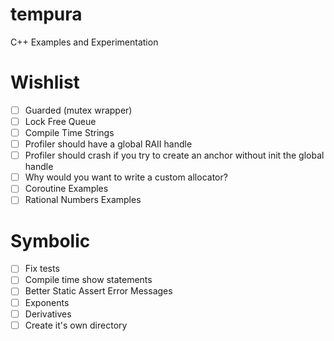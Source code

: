 # tempura
C++ Examples and Experimentation

# Wishlist
- [ ] Guarded (mutex wrapper)
- [ ] Lock Free Queue
- [ ] Compile Time Strings
- [ ] Profiler should have a global RAII handle
- [ ] Profiler should crash if you try to create an anchor without init the global handle
- [ ] Why would you want to write a custom allocator?
- [ ] Coroutine Examples
- [ ] Rational Numbers Examples

# Symbolic
- [ ] Fix tests
- [ ] Compile time show statements
- [ ] Better Static Assert Error Messages
- [ ] Exponents
- [ ] Derivatives
- [ ] Create it's own directory
